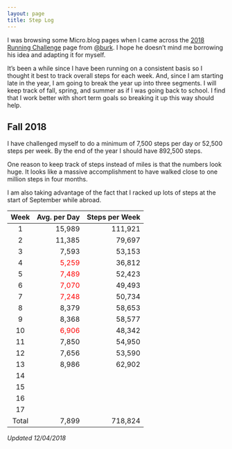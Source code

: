 ```yaml
---
layout: page
title: Step Log
---
```


I was browsing some Micro.blog pages when I came across the [2018 Running Challenge](https://burk.io/running/) page from [@burk](https://micro.blog/Burk). I hope he doesn’t mind me borrowing his idea and adapting it for myself. 

It’s been a while since I have been running on a consistent basis so I thought it best to track overall steps for each week. And, since I am starting late in the year, I am going to break the year up into three segments. I will keep track of fall, spring, and summer as if I was going back to school. I find that I work better with short term goals so breaking it up this way should help. 

## Fall 2018
I have challenged myself to do a minimum of 7,500 steps per day or 52,500 steps per week. By the end of the year I should have 892,500 steps. 

One reason to keep track of steps instead of miles is that the numbers look huge. It looks like a massive accomplishment to have walked close to one million steps in four months. 

I am also taking advantage of the fact that I racked up lots of steps at the start of September while abroad. 

| Week | Avg. per Day | Steps per Week |
|:--:|--:|--:|
| 1 | 15,989 | 111,921 |
| 2 | 11,385 | 79,697 |
| 3 | 7,593 | 53,153 |
| 4 | <span style="color:red">5,259</span> | 36,812 |
| 5 | <span style="color:red">7,489</span> | 52,423 |
| 6 | <span style="color:red">7,070</span> | 49,493 |
| 7 | <span style="color:red">7,248</span> | 50,734 |
| 8 | 8,379 | 58,653 |
| 9 | 8,368 | 58,577 |
| 10 | <span style="color:red">6,906</span> | 48,342 |
| 11 | 7,850 | 54,950 |
| 12 | 7,656 | 53,590 |
| 13 | 8,986 | 62,902 |
| 14 |  |  |
| 15 |  |  |
| 16 |  |  |
| 17 |  |  |
|Total| 7,899 | 718,824 |

_Updated 12/04/2018_
